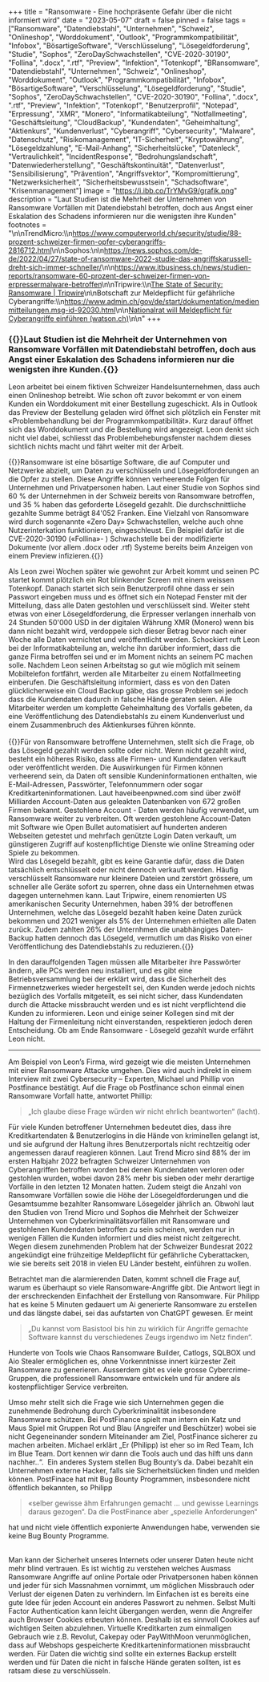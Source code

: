 +++
title = "Ransomware - Eine hochpräsente Gefahr über die nicht informiert wird"
date = "2023-05-07"
draft = false
pinned = false
tags = ["Ransomware", "Datendiebstahl", "Unternehmen", "Schweiz", "Onlineshop", "Worddokument", "Outlook", "Programmkompatibilität", "Infobox", "BösartigeSoftware", "Verschlüsselung", "Lösegeldforderung", "Studie", "Sophos", "ZeroDaySchwachstellen", "CVE-2020-30190", "Follina", ".docx", ".rtf", "Preview", "Infektion", "Totenkopf", "BRansomware", "Datendiebstahl", "Unternehmen", "Schweiz", "Onlineshop", "Worddokument", "Outlook", "Programmkompatibilität", "Infobox", "BösartigeSoftware", "Verschlüsselung", "Lösegeldforderung", "Studie", "Sophos", "ZeroDaySchwachstellen", "CVE-2020-30190", "Follina", ".docx", ".rtf", "Preview", "Infektion", "Totenkopf", "Benutzerprofil", "Notepad", "Erpressung", "XMR", "Monero", "Informatikabteilung", "Notfallmeeting", "Geschäftsleitung", "CloudBackup", "Kundendaten", "Geheimhaltung", "Aktienkurs", "Kundenverlust", "Cyberangriff", "Cybersecurity", "Malware", "Datenschutz", "Risikomanagement", "IT-Sicherheit", "Kryptowährung", "Lösegeldzahlung", "E-Mail-Anhang", "Sicherheitslücke", "Datenleck", "Vertraulichkeit", "IncidentResponse", "Bedrohungslandschaft", "Datenwiederherstellung", "Geschäftskontinuität", "Datenverlust", "Sensibilisierung", "Prävention", "Angriffsvektor", "Kompromittierung", "Netzwerksicherheit", "Sicherheitsbewusstsein", "Schadsoftware", "Krisenmanagement"]
image = "https://i.ibb.co/TrYMvG9/grafik.png"
description = "Laut Studien ist die Mehrheit der Unternehmen von Ransomware Vorfällen mit Datendiebstahl betroffen, doch aus Angst einer Eskalation des Schadens informieren nur die wenigsten ihre Kunden"
footnotes = "\n\nTrendMicro:\\\n<https://www.computerworld.ch/security/studie/88-prozent-schweizer-firmen-opfer-cyberangriffs-2816712.html>\n\nSophos:\n\n<https://news.sophos.com/de-de/2022/04/27/state-of-ransomware-2022-studie-das-angriffskarussell-dreht-sich-immer-schneller/>\n\n<https://www.itbusiness.ch/news/studien-reports/ransomware-60-prozent-der-schweizer-firmen-von-erpressermalware-betroffen>\n\nTripwire:\\\n[The State of Security: Ransomware | Tripwire](https://www.tripwire.com/state-of-security/state-of-security-ransomware#:~:text=The%20percentage%20of%20data%20restored,down%20from%208%25%20in%202020.)\n\nBotschaft zur Meldepflicht für gefährliche Cyberangriffe:\\\n<https://www.admin.ch/gov/de/start/dokumentation/medienmitteilungen.msg-id-92030.html>\n\n[Nationalrat will Meldepflicht für Cyberangriffe einführen (watson.ch)](https://www.watson.ch/schweiz/digital/618870319-nationalrat-will-meldepflicht-fuer-cyberangriffe-einfuehren)\n\n<!--EndFragment-->"
+++
### {{<lead>}}Laut Studien ist die Mehrheit der Unternehmen von Ransomware Vorfällen mit Datendiebstahl betroffen, doch aus Angst einer Eskalation des Schadens informieren nur die wenigsten ihre Kunden.{{</lead>}}

Leon arbeitet bei einem fiktiven Schweizer Handelsunternehmen, dass auch einen Onlineshop betreibt. Wie schon oft zuvor bekommt er von einem Kunden ein Worddokument mit einer Bestellung zugeschickt. Als in Outlook das Preview der Bestellung geladen wird öffnet sich plötzlich ein Fenster mit «Problembehandlung bei der Programmkompatibilität». Kurz darauf öffnet sich das Worddokument und die Bestellung wird angezeigt. Leon denkt sich nicht viel dabei, schliesst das Problembehebungsfenster nachdem dieses sichtlich nichts macht und fährt weiter mit der Arbeit.



{{<box>}}Ransomware ist eine bösartige Software, die auf Computer und Netzwerke abzielt, um Daten zu verschlüsseln und Lösegeldforderungen an die Opfer zu stellen. Diese Angriffe können verheerende Folgen für Unternehmen und Privatpersonen haben. Laut einer Studie von Sophos sind 60 % der Unternehmen in der Schweiz bereits von Ransomware betroffen, und 35 % haben das geforderte Lösegeld gezahlt. Die durchschnittliche gezahlte Summe beträgt 84'052 Franken. Eine Vielzahl von Ransomware wird durch sogenannte «Zero Day» Schwachstellen, welche auch ohne Nutzerinterkation funktionieren, eingeschleust. Ein Beispiel dafür ist die CVE-2020-30190 («Follina»- ) Schwachstelle bei der modifizierte Dokumente (vor allem .docx oder .rtf) Systeme bereits beim Anzeigen von einem Preview infizieren.{{</box>}}

Als Leon zwei Wochen später wie gewohnt zur Arbeit kommt und seinen PC startet kommt plötzlich ein Rot blinkender Screen mit einem weissen Totenkopf. Danach startet sich sein Benutzerprofil ohne dass er sein Passwort eingeben muss und es öffnet sich ein Notepad Fenster mit der Mitteilung, dass alle Daten gestohlen und verschlüsselt sind. Weiter steht etwas von einer Lösegeldforderung, die Erpresser verlangen innerhalb von 24 Stunden 50'000 USD in der digitalen Währung XMR (Monero) wenn bis dann nicht bezahlt wird, verdoppele sich dieser Betrag bevor nach einer Woche alle Daten vernichtet und veröffentlicht werden. Schockiert ruft Leon bei der Informatikabteilung an, welche ihn darüber informiert, dass die ganze Firma betroffen sei und er im Moment nichts an seinem PC machen solle. Nachdem Leon seinen Arbeitstag so gut wie möglich mit seinem Mobiltelefon fortfährt, werden alle Mitarbeiter zu einem Notfallmeeting einberufen. Die Geschäftsleitung informiert, dass es von den Daten glücklicherweise ein Cloud Backup gäbe, das grosse Problem sei jedoch dass die Kundendaten dadurch in falsche Hände geraten seien. Alle Mitarbeiter werden um komplette Geheimhaltung des Vorfalls gebeten, da eine Veröffentlichung des Datendiebstahls zu einem Kundenverlust und einem Zusammenbruch des Aktienkurses führen könnte.\
\
{{<box>}}Für von Ransomware betroffene Unternehmen, stellt sich die Frage, ob das Lösegeld gezahlt werden sollte oder nicht. Wenn nicht gezahlt wird, besteht ein höheres Risiko, dass alle Firmen- und Kundendaten verkauft oder veröffentlicht werden. Die Auswirkungen für Firmen können verheerend sein, da Daten oft sensible Kundeninformationen enthalten, wie E-Mail-Adressen, Passwörter, Telefonnummern oder sogar Kreditkarteninformationen. Laut haveibeenpwned.com sind über zwölf Milliarden Account-Daten aus geleakten Datenbanken von 672 großen Firmen bekannt. Gestohlene Account - Daten werden häufig verwendet, um Ransomware weiter zu verbreiten. Oft werden gestohlene Account-Daten mit Software wie Open Bullet automatisiert auf hunderten anderen Webseiten getestet und mehrfach genützte Login Daten verkauft, um günstigeren Zugriff auf kostenpflichtige Dienste wie online Streaming oder Spiele zu bekommen.\
Wird das Lösegeld bezahlt, gibt es keine Garantie dafür, dass die Daten tatsächlich entschlüsselt oder nicht dennoch verkauft werden. Häufig verschlüsselt Ransomware nur kleinere Dateien und zerstört grössere, um schneller alle Geräte sofort zu sperren, ohne dass ein Unternehmen etwas dagegen unternehmen kann. Laut Tripwire, einem renomierten US amerikanischen Security Unternehmen, haben 39% der betroffenen Unternehmen, welche das Lösegeld bezahlt haben keine Daten zurück bekommen und 2021 weniger als 5% der Unternehmen erhielten alle Daten zurück. Zudem zahlten 26% der Unternhmen die unabhängiges Daten-Backup hatten dennoch das Lösegeld, vermutlich um das Risiko von einer Veröffentlichung des Datendiebstahls zu reduzieren.{{</box>}}

In den darauffolgenden Tagen müssen alle Mitarbeiter ihre Passwörter ändern, alle PCs werden neu installiert, und es gibt eine Betriebsversammlung bei der erklärt wird, dass die Sicherheit des Firmennetzwerkes wieder hergestellt sei, den Kunden werde jedoch nichts bezüglich des Vorfalls mitgeteilt, es sei nicht sicher, dass Kundendaten durch die Attacke missbraucht werden und es ist nicht verpflichtend die Kunden zu informieren. Leon und einige seiner Kollegen sind mit der Haltung der Firmenleitung nicht einverstanden, respektieren jedoch deren Entscheidung. Ob am Ende Ransomware - Lösegeld gezahlt wurde erfährt Leon nicht.

<hr>

Am Beispiel von Leon’s Firma, wird gezeigt wie die meisten Unternehmen mit einer Ransomware Attacke umgehen. Dies wird auch indirekt in einem Interview mit zwei Cybersecurity – Experten, Michael und Phillip von Postfinance bestätigt. Auf die Frage ob Postfinance schon einmal einen Ransomware Vorfall hatte, antwortet Phillip:

>  „Ich glaube diese Frage würden wir nicht ehrlich beantworten“ (lacht). 

Für viele Kunden betroffener Unternehmen bedeutet dies, dass ihre Kreditkartendaten & Benutzerlogins in die Hände von kriminellen gelangt ist, und sie aufgrund der Haltung ihres Benutzerportals nicht rechtzeitig oder angemessen darauf reagieren können. Laut Trend Micro sind 88% der im ersten Halbjahr 2022 befragten Schweizer Unternehmen von Cyberangriffen betroffen worden bei denen Kundendaten verloren oder gestohlen wurden, wobei davon 28% mehr bis sieben oder mehr derartige Vorfälle in den letzten 12 Monaten hatten. Zudem steigt die Anzahl von Ransomware Vorfällen sowie die Höhe der Lösegeldforderungen und die Gesamtsumme bezahlter Ransomware Lösegelder jährlich an. Obwohl laut den Studien von Trend Micro und Sophos die Mehrheit der Schweizer Unternehmen von Cyberkriminalitätsvorfällen mit Ransomware und gestohlenen Kundendaten betroffen zu sein scheinen, werden nur in wenigen Fällen die Kunden informiert und dies meist nicht zeitgerecht. Wegen diesem zunehmenden Problem hat der Schweizer Bundesrat 2022 angekündigt eine frühzeitige Meldepflicht für gefährliche Cyberattacken, wie sie bereits seit 2018 in vielen EU Länder besteht, einführen zu wollen.

Betrachtet man die alarmierenden Daten, kommt schnell die Frage auf, warum es überhaupt so viele Ransomware-Angriffe gibt. Die Antwort liegt in der erschreckenden Einfachheit der Erstellung von Ransomware. Für Philipp hat es keine 5 Minuten gedauert um Ai generierte Ransomware zu erstellen und das längste dabei, sei das aufstarten von ChatGPT gewesen. Er meint 

> „Du kannst vom Basistool bis hin zu wirklich für Angriffe gemachte Software kannst du verschiedenes Zeugs irgendwo im Netz finden“.  

Hunderte von Tools wie Chaos Ransomware Builder, Catlogs, SQLBOX und Aio Stealer ermöglichen es, ohne Vorkenntnisse innert kürzester Zeit Ransomware zu generieren. Ausserdem gibt es viele grosse Cybercrime-Gruppen, die professionell Ransomware entwickeln und für andere als kostenpflichtiger Service verbreiten.

Umso mehr stellt sich die Frage wie sich Unternehmen gegen die zunehmende Bedrohung durch Cyberkriminalität insbesondere Ransomware schützen. Bei PostFinance spielt man intern ein Katz und Maus Spiel mit Gruppen Rot und Blau (Angreifer und Beschützer) wobei sie nicht Gegeneinander sondern Miteinander am Ziel, PostFinance sicherer zu machen arbeiten. Michael erklärt „Er (Philipp) ist eher so im Red Team, Ich im Blue Team. Dort kennen wir dann die Tools auch und das hilft uns dann nachher..“.  Ein anderes System stellen Bug Bounty’s da. Dabei bezahlt ein Unternehmen externe Hacker, falls sie Sicherheitslücken finden und melden können. PostFinace hat mit Bug Bounty Programmen, insbesondere nicht öffentlich bekannten, so Philipp 

> «selber gewisse ähm Erfahrungen gemacht … und gewisse Learnings daraus gezogen“. Da die PostFinance aber „spezielle Anforderungen“ 

hat und nicht viele öffentlich exponierte Anwendungen habe, verwenden sie keine Bug Bounty Programme.

\
Man kann der Sicherheit unseres Internets oder unserer Daten heute nicht mehr blind vertrauen. Es ist wichtig zu verstehen welches Ausmass Ransomware Angriffe auf online Portale oder Privatpersonen haben können und jeder für sich Massnahmen vornimmt, um möglichen Missbrauch oder Verlust der eigenen Daten zu verhindern. Im Einfachen ist es bereits eine gute Idee für jeden Account ein anderes Passwort zu nehmen. Selbst Multi Factor Authentication kann leicht übergangen werden, wenn die Angreifer auch Browser Cookies erbeuten können. Deshalb ist es sinnvoll Cookies auf wichtigen Seiten abzulehnen. Virtuelle Kreditkarten zum einmaligen Gebrauch wie z.B. Revolut, Cakepay oder PayWithMoon verunmöglichen, dass auf Webshops gespeicherte Kreditkarteninformationen missbraucht werden. Für Daten die wichtig sind sollte ein externes Backup erstellt werden und für Daten die nicht in falsche Hände geraten sollten, ist es ratsam diese zu verschlüsseln.